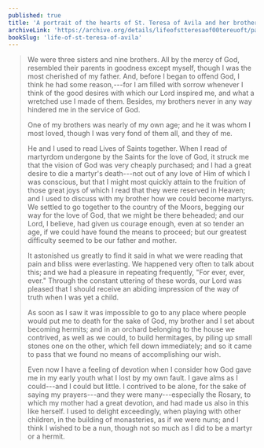 ```yaml
---
published: true
title: 'A portrait of the hearts of St. Teresa of Avila and her brother as children'
archiveLink: 'https://archive.org/details/lifeofstteresaof00tereuoft/page/3?view=theater'
bookSlug: 'life-of-st-teresa-of-avila'
---
```


> We were three sisters and nine brothers. All by the mercy of God, resembled their parents in goodness except myself, though I was the most cherished of my father. And, before I began to offend God, I think he had some reason,---for I am filled with sorrow whenever I think of the good desires with which our Lord inspired me, and what a wretched use I made of them. Besides, my brothers never in any way hindered me in the service of God.
>
> One of my brothers was nearly of my own age; and he it was whom I most loved, though I was very fond of them all, and they of me.
>
> He and I used to read Lives of Saints together. When I read of martyrdom undergone by the Saints for the love of God, it struck me that the vision of God was very cheaply purchased; and I had a great desire to die a martyr's death---not out of any love of Him of which I was conscious, but that I might most quickly attain to the fruition of those great joys of which I read that they were reserved in Heaven; and I used to discuss with my brother how we could become martyrs. We settled to go together to the country of the Moors, begging our way for the love of God, that we might be there beheaded; and our Lord, I believe, had given us courage enough, even at so tender an age, if we could have found the means to proceed; but our greatest difficulty seemed to be our father and mother.
>
> It astonished us greatly to find it said in what we were reading that pain and bliss were everlasting. We happened very often to talk about this; and we had a pleasure in repeating frequently, "For ever, ever, ever." Through the constant uttering of these words, our Lord was pleased that I should receive an abiding impression of the way of truth when I was yet a child.
>
> As soon as I saw it was impossible to go to any place where people would put me to death for the sake of God, my brother and I set about becoming hermits; and in an orchard belonging to the house we contrived, as well as we could, to build hermitages, by piling up small stones one on the other, which fell down immediately; and so it came to pass that we found no means of accomplishing our wish.
>
> Even now I have a feeling of devotion when I consider how God gave me in my early youth what I lost by my own fault. I gave alms as I could---and I could but little. I contrived to be alone, for the sake of saying my prayers---and they were many---especially the Rosary, to which my mother had a great devotion, and had made us also in this like herself. I used to delight exceedingly, when playing with other children, in the building of monasteries, as if we were nuns; and I think I wished to be a nun, though not so much as I did to be a martyr or a hermit.